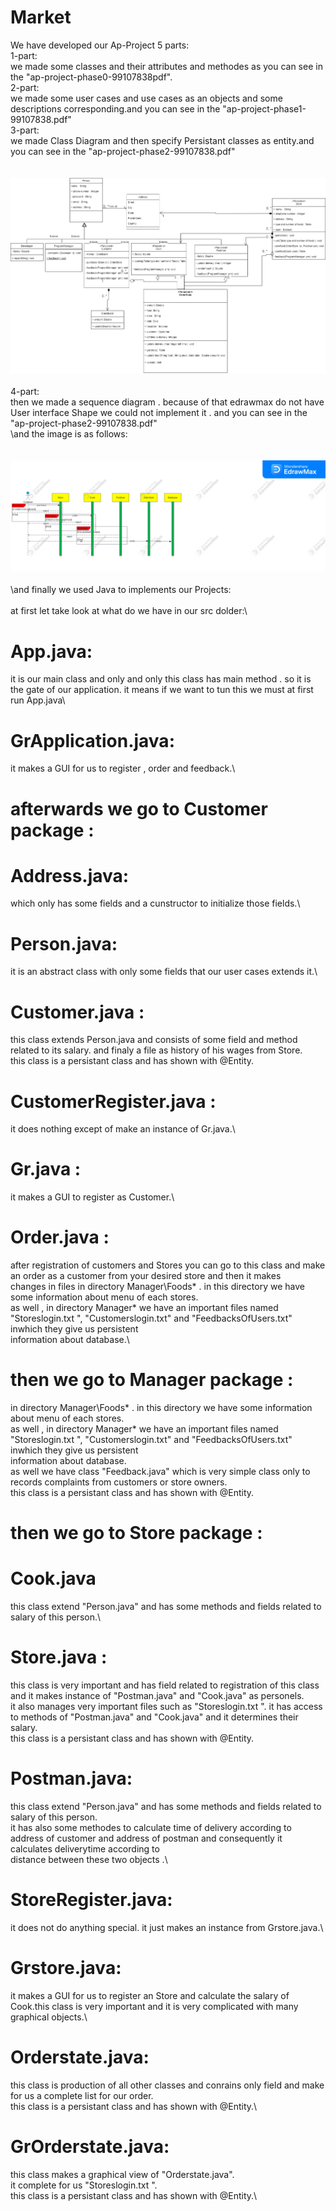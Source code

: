 # Market
We have developed our Ap-Project 5 parts:\
1-part:\
  we made some classes and their attributes and methodes as you can see in the "ap-project-phase0-99107838pdf".\
2-part:\
 we made some user cases and use cases as an objects and some descriptions corresponding.and you can see in the "ap-project-phase1-99107838.pdf"\
3-part:\
 we made Class Diagram and then specify Persistant classes as entity.and you can see in the "ap-project-phase2-99107838.pdf"\
 \
 \
 ![phase2](ap-project-phase2-99107838.png)
 \
 \
4-part:\
   then we made a sequence diagram . because of that edrawmax do not have User interface Shape we could not implement it . and you can see in the "ap-project-phase2-99107838.pdf"\
   \and the image is as follows:\
   \
   \
![phase3](ap-project-phase3-99107838.jpg)
\
\
\and finally we used Java to implements our Projects:\
\
at first let take look at what do we have in our src dolder:\
# App.java:
it is our main class and only and only this class has main method . so it is the gate of our application. it means if we want to tun this we must at first run App.java\
# GrApplication.java:
it makes a GUI for us to register , order and feedback.\
# afterwards we go to Customer package :
# Address.java:
which only has some fields and a cunstructor to initialize those fields.\
# Person.java:
it is an abstract class with only some fields that our user cases extends it.\
 # Customer.java :
this class extends Person.java and consists of some field and method related to its salary. and finaly a file as history of his wages from Store.\
this class is a persistant class and has shown with @Entity.
# CustomerRegister.java :
it does nothing except of make an instance of Gr.java.\
# Gr.java :
it makes a GUI to register as Customer.\
# Order.java :
after registration of customers and Stores you can go to this class and make an order as a customer from your desired store and then it makes \
changes in files in directory Manager\Foods\* . in this directory we have some information about menu of each stores.\
as well , in directory Manager\* we have an important files named "Storeslogin.txt ", "Customerslogin.txt" and "FeedbacksOfUsers.txt" inwhich they give us persistent\
information about database.\
# then we go to Manager package :

in directory Manager\Foods\* . in this directory we have some information about menu of each stores.\
as well , in directory Manager\* we have an important files named "Storeslogin.txt ", "Customerslogin.txt" and "FeedbacksOfUsers.txt" inwhich they give us persistent\
information about database.\
as well we have class "Feedback.java" which is very simple class only to records complaints from customers or store owners.\
this class is a persistant class and has shown with @Entity.
# then we go to Store package :
# Cook.java
this class extend "Person.java" and has some methods and fields related to salary of this person.\

# Store.java :
this class is very important and has field related to registration of this class and it makes instance of "Postman.java" and "Cook.java" as personels.\
it also manages very important files such as "Storeslogin.txt ". it has access to methods of "Postman.java" and "Cook.java" and it determines their salary.\
this class is a persistant class and has shown with @Entity.

# Postman.java:
this class extend "Person.java" and has some methods and fields related to salary of this person.\
it has also some methodes to calculate time of delivery according to address of customer and address of postman and consequently it calculates deliverytime according to\
distance between these two objects .\

# StoreRegister.java:
it does not do anything special. it just makes an instance from Grstore.java.\
 # Grstore.java:
it makes a GUI for us to register an Store and calculate the salary of Cook.this class is very important and it is very complicated with many graphical objects.\

# Orderstate.java:
this class is production of all other classes and conrains only field  and make for us a complete list for our order.\
this class is a persistant class and has shown with @Entity.\

# GrOrderstate.java:
this class makes a graphical view of "Orderstate.java".\
it complete for us "Storeslogin.txt ".\
this class is a persistant class and has shown with @Entity.\



